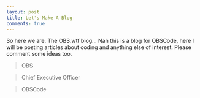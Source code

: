 ```yaml
---
layout: post
title: Let's Make A Blog
comments: true
---
```


So here we are. The OBS.wtf blog... Nah this is a blog for OBSCode, here I will be posting articles about coding and anything else of interest. Please comment some ideas too. 

> OBS

> Chief Executive Officer

> OBSCode 
